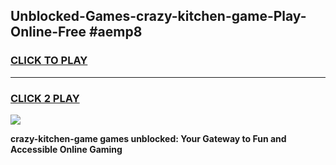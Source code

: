 
## Unblocked-Games-crazy-kitchen-game-Play-Online-Free #aemp8
<h3>
<a href="https://us.freeplayer.one?title=crazy-kitchen-game&ref=10M">CLICK TO PLAY</a></h3>
<hr>

<h3>
<a href="https://us.freeplayer.one?title=crazy-kitchen-game&ref=10M">CLICK 2 PLAY</a>
  
</h3>

<a href="https://us.freeplayer.one?title=crazy-kitchen-game&ref=10M"><img src="https://clearcache.store/games.png"></a>


**crazy-kitchen-game games unblocked: Your Gateway to Fun and Accessible Online Gaming**
